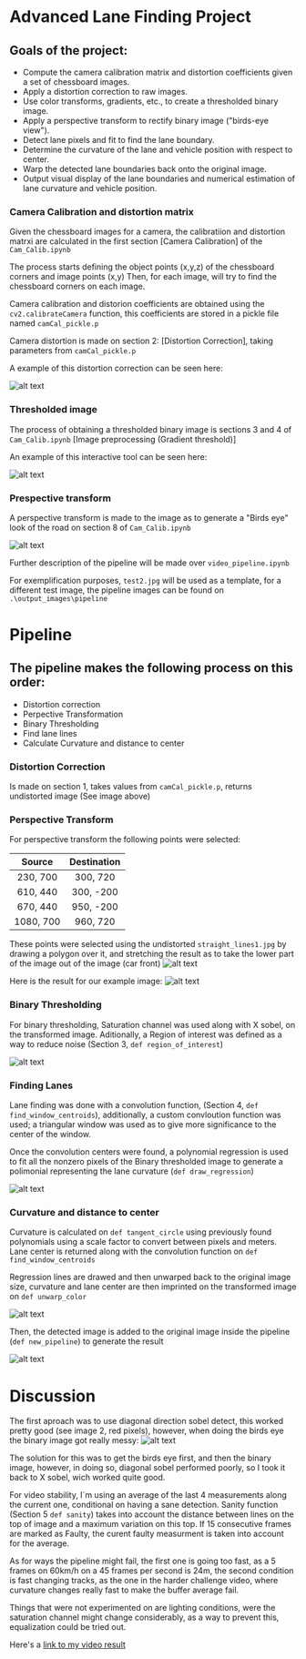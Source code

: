 
# **Advanced Lane Finding Project**

## Goals of the project:

* Compute the camera calibration matrix and distortion coefficients given a set of chessboard images.
* Apply a distortion correction to raw images.
* Use color transforms, gradients, etc., to create a thresholded binary image.
* Apply a perspective transform to rectify binary image ("birds-eye view").
* Detect lane pixels and fit to find the lane boundary.
* Determine the curvature of the lane and vehicle position with respect to center.
* Warp the detected lane boundaries back onto the original image.
* Output visual display of the lane boundaries and numerical estimation of lane curvature and vehicle position.


[//]: # (Image References)

[image1]: ./output_images/undist/test2_undist.jpg "Undistorted"
[image2]: ./output_images/Sobel_diag_schan.PNG "Sobel Example (S channel and diagonal sobel )"
[image3]: ./output_images/Transform.PNG "Road Transformed"
[image4]: ./output_images/poly/straight_lines1_undist.jpg "Polygon calculation"

[image5]: ./output_images/pipeline/3warp_color.jpg "Bird´s eye"
[image6]: ./output_images/pipeline/3warp_roi.jpg "Binary Threshold"
[image7]: ./output_images/pipeline/3detected.jpg "Detect lines"
[image8]: ./output_images/pipeline/3detected_color.jpg "Detect lines"
[image9]: ./output_images/pipeline/3result.jpg "Detect lines"
[image10]: ./output_images/test2_sobel.jpg "Messy lines"

[video1]: ./Good_to_go.mp4 "Video"

### Camera Calibration and distortion matrix

Given the chessboard images for a camera, the calibratiion and distortion matrxi are calculated in the first section [Camera Calibration] of the `Cam_Calib.ipynb` 

The process starts defining the object points (x,y,z) of the chessboard corners and image points (x,y)
Then, for each image, will try to find the chessboard corners on each image.

Camera calibration and distorion coefficients are obtained using the `cv2.calibrateCamera` function, this coefficients are stored in a pickle file named `camCal_pickle.p`

Camera distortion is made on section 2: [Distortion Correction], taking parameters from `camCal_pickle.p`

A example of this distortion correction can be seen here:

![alt text][image1]

### Thresholded image

The process of obtaining a thresholded binary image is sections 3 and 4 of `Cam_Calib.ipynb` [Image preprocessing (Gradient threshold)]

An example of this interactive tool can be seen here:

![alt text][image2]

### Prespective transform

A perspective transform is made to the image as to generate a "Birds eye"
look of the road on section 8 of `Cam_Calib.ipynb`

![alt text][image3]

Further description of the pipeline will be made over `video_pipeline.ipynb`

For exemplification purposes, `test2.jpg` will be used as a template, for 
a different test image, the pipeline images can be found on `.\output_images\pipeline`

# Pipeline
## The pipeline makes the following process on this order:
* Distortion correction
* Perpective Transformation
* Binary Thresholding
* Find lane lines
* Calculate Curvature and distance to center

### Distortion Correction
Is made on section 1, takes values from `camCal_pickle.p`, returns
undistorted image (See image above)

### Perspective Transform

For perspective transform the following points were selected:

| Source        | Destination   | 
|:-------------:|:-------------:| 
| 230, 700      | 300, 720      | 
| 610, 440      | 300, -200     |
| 670, 440      | 950, -200     |
| 1080, 700     | 960, 720      |

These points were selected using the undistorted `straight_lines1.jpg` by
drawing a polygon over it, and stretching the result as to take the lower
part of the image out of the image (car front)
![alt text][image4]

Here is the result for our example image:
![alt text][image5]

### Binary Thresholding
For binary thresholding, Saturation channel was used along with X sobel,
on the transformed image. Aditionally, a Region of interest was defined as a way to reduce noise (Section 3, `def region_of_interest`)

![alt text][image6]

### Finding Lanes
Lane finding was done with a convolution function, (Section 4,
`def find_window_centroids`), additionally, a custom convloution
function was used; a triangular window was used as to give more significance
to the center of the window.

Once the convolution centers were found, a polynomial regression is used
to fit all the nonzero pixels of the Binary thresholded image to generate
a polimonial representing the lane curvature (`def draw_regression`)

![alt text][image7]

### Curvature and distance to center
Curvature is calculated on `def tangent_circle` using previously found polynomials
using a scale factor to convert between pixels and meters.
Lane center is returned along with the convolution function on `def find_window_centroids`

Regression lines are drawed and then unwarped back to the original image size,
curvature and lane center are then imprinted on the transformed image on
`def unwarp_color`

![alt text][image8]

Then, the detected image is added to the original image inside the pipeline (`def new_pipeline`) to generate the result

![alt text][image9]



# Discussion

The first aproach was to use diagonal direction sobel detect, this worked
pretty good (see image 2, red pixels), however, when doing the birds eye
the binary image got really messy:
![alt text][image10]

The solution for this was to get the birds eye first, and then the binary image,
however, in doing so, diagonal sobel performed poorly, so I took it back to
X sobel, wich worked quite good.

For video stability, I´m using an average of the last 4 measurements along
the current one, conditional on having a sane detection.
Sanity function (Section 5 `def sanity`) takes into account the distance
between lines on the top of image and a maximum variation on this top.
If 15 consecutive frames are marked as Faulty, the curent faulty measurment
is taken into account for the average.

As for ways the pipeline might fail, the first one is going too fast, as
a 5 frames on 60km/h on a 45 frames per second is 24m, the second condition
is fast changing tracks, as the one in the harder challenge video, where
curvature changes really fast to make the buffer average fail.

Things that were not experimented on are lighting conditions, were the 
saturation channel might change considerably, as a way to prevent this,
equalization could be tried out.

Here's a [link to my video result](./Good_to_go.mp4)